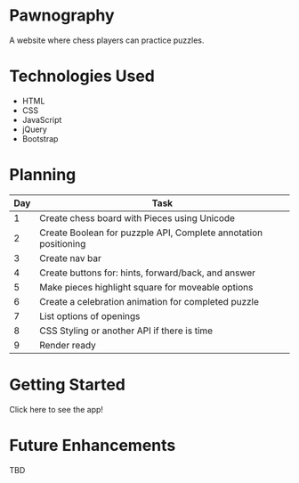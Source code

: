 # Pawnography
A website where chess players can practice puzzles.

# Technologies Used
* HTML
* CSS
* JavaScript
* jQuery
* Bootstrap


# Planning
| Day | Task | 
| -------------- | -------------- |
| 1   | Create chess board with Pieces using Unicode  | 
| 2   | Create Boolean for puzzple API, Complete annotation positioning   | 
| 3   | Create nav bar   | 
| 4   | Create buttons for: hints, forward/back, and answer | 
| 5   | Make pieces highlight square for moveable options | 
| 6   | Create a celebration animation for completed puzzle   | 
| 7   | List options of openings  | 
| 8   | CSS Styling or another API if there is time   | 
| 9   | Render ready | 

# Getting Started
Click here to see the app!

# Future Enhancements
TBD
